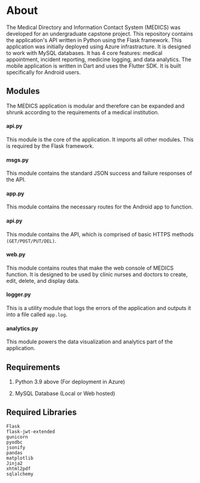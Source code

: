 # About

The Medical Directory and Information Contact System (MEDICS) was developed for an undergraduate capstone project. This repository contains the application's API written in Python using the Flask framework. This application was initially deployed using Azure infrastracture. It is designed to work with MySQL databases. It has 4 core features: medical appointment, incident reporting, medicine logging, and data analytics. The mobile application is written in Dart and uses the Flutter SDK. It is built specifically for Android users.

## Modules

The MEDICS application is modular and therefore can be expanded and shrunk according to the requirements of a medical institution.

#### api.py

This module is the core of the application. It imports all other modules. This is required by the Flask framework.

#### msgs.py

This module contains the standard JSON success and failure responses of the API.

#### app.py 

This module contains the necessary routes for the Android app to function.

#### api.py

This module contains the API, which is comprised of basic HTTPS methods ```(GET/POST/PUT/DEL)```.

#### web.py

This module contains routes that make the web console of MEDICS function. It is designed to be used by clinic nurses and doctors to create, edit, delete, and display data.

#### logger.py

This is a utility module that logs the errors of the application and outputs it into a file called ```app.log```.

#### analytics.py

This module powers the data visualization and analytics part of the application. 

## Requirements

1. Python 3.9 above (For deployment in Azure)

2. MySQL Database (Local or Web hosted)

## Required Libraries
```
Flask
flask-jwt-extended
gunicorn
pyodbc
jsonify
pandas
matplotlib
Jinja2
xhtml2pdf
sqlalchemy
```